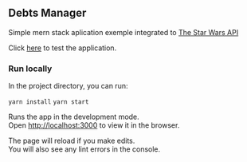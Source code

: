 ## Debts Manager
Simple mern stack aplication exemple integrated to [The Star Wars API](https://swapi.co/api/people)

Click [here](https://master.d3o275f9p4ffkc.amplifyapp.com) to test the application.


### Run locally

In the project directory, you can run:

`yarn install`
`yarn start`

Runs the app in the development mode.<br />
Open [http://localhost:3000](http://localhost:3000) to view it in the browser.

The page will reload if you make edits.<br />
You will also see any lint errors in the console.
